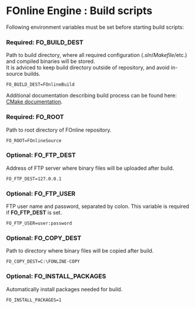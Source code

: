 # FOnline Engine : Build scripts

Following environment variables must be set before starting build scripts:

### Required: FO_BUILD_DEST

Path to build directory, where all required configuration (_.sln_/_Makefile_/etc.) and compiled binaries will be stored.\
It is adviced to keep build directory outside of repository, and avoid in-source builds.

`FO_BUILD_DEST=FOnlineBuild`

Additional documentation describing build process can be found here: [CMake documentation](https://cmake.org/documentation).

### Required: FO_ROOT

Path to root directory of FOnline repository.

`FO_ROOT=FOnlineSource`

### Optional: FO_FTP_DEST

Address of FTP server where binary files will be uploaded after build.

`FO_FTP_DEST=127.0.0.1`

### Optional: FO_FTP_USER

FTP user name and password, separated by colon. This variable is required if **FO_FTP_DEST** is set.

`FO_FTP_USER=user:password`

### Optional: FO_COPY_DEST

Path to directory where binary files will be copied after build.
 
`FO_COPY_DEST=C:\FONLINE-COPY`

### Optional: FO_INSTALL_PACKAGES

Automatically install packages needed for build.
 
`FO_INSTALL_PACKAGES=1`
